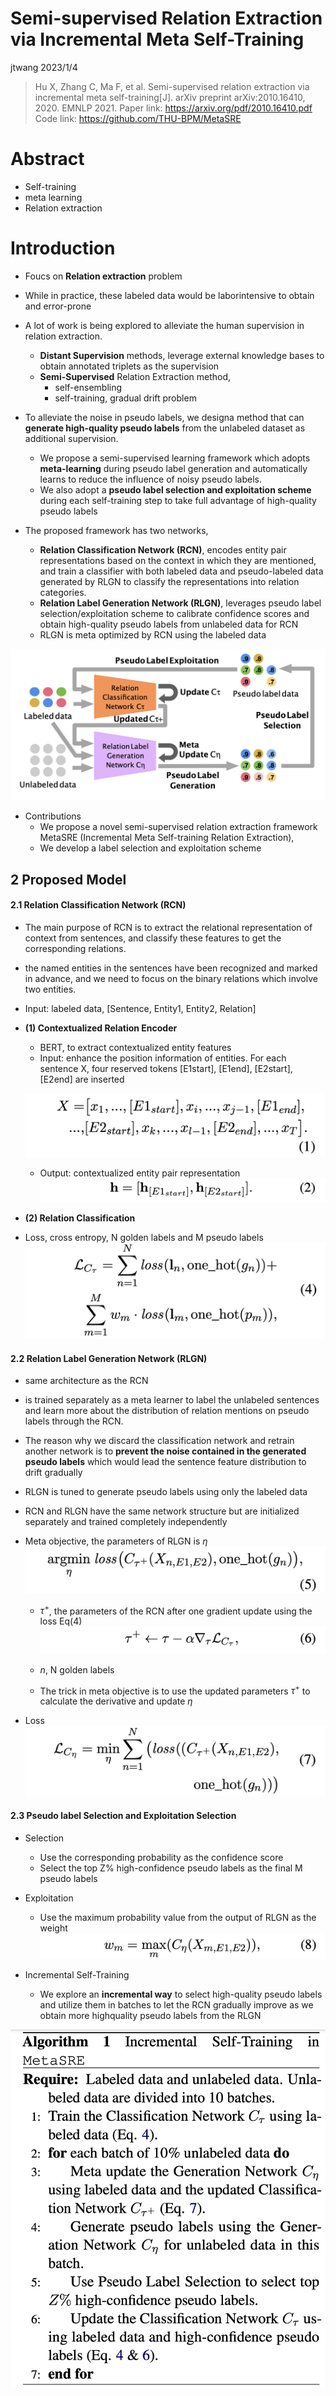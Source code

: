 # Semi-supervised Relation Extraction via Incremental Meta Self-Training

jtwang  2023/1/4

> Hu X, Zhang C, Ma F, et al. Semi-supervised relation extraction via incremental meta self-training[J]. arXiv preprint arXiv:2010.16410, 2020. EMNLP 2021.
> Paper link: https://arxiv.org/pdf/2010.16410.pdf
> Code link: https://github.com/THU-BPM/MetaSRE

# Abstract

- Self-training
- meta learning
- Relation extraction



# Introduction

- Foucs on **Relation extraction** problem
- While in practice, these labeled data would be laborintensive to obtain and error-prone
- A lot of work is being explored to alleviate the human supervision in relation extraction.
  - **Distant Supervision** methods, leverage external knowledge bases to obtain annotated triplets as the supervision
  - **Semi-Supervised** Relation Extraction method, 
    - self-ensembling
    - self-training, gradual drift problem


- To alleviate the noise in pseudo labels, we designa method that can **generate high-quality pseudo labels** from the unlabeled dataset as additional supervision. 
  - We propose a semi-supervised learning framework which adopts **meta-learning** during pseudo label generation and automatically learns to reduce the influence of noisy pseudo labels. 
  - We also adopt a **pseudo label selection and exploitation scheme** during each self-training step to take full advantage of high-quality pseudo labels


- The proposed framework has two networks, 
  - **Relation Classification Network (RCN)**, encodes entity pair representations based on the context in which they are mentioned, and train a classifier with both labeled data and pseudo-labeled data generated by RLGN to classify the representations into relation categories.
  - **Relation Label Generation Network (RLGN)**,  leverages pseudo label selection/exploitation scheme to calibrate confidence scores and obtain high-quality pseudo labels from unlabeled data for RCN
  - RLGN is meta optimized by RCN using the labeled data

![图 1](fig/Semi-supervised%20Relation%20Extraction%20via%20Incremental%20Meta%20Self-Training/Semi-supervised%20Relation%20Extraction%20via%20Incremental%20Meta%20Self-Training_1.png)  


- Contributions
  - We propose a novel semi-supervised relation extraction framework MetaSRE (Incremental Meta Self-training Relation Extraction), 
  - We develop a label selection and exploitation scheme 


## 2 Proposed Model

#### 2.1 Relation Classification Network (RCN)

- The main purpose of RCN is to extract the relational representation of context from sentences, and classify these features to get the corresponding relations.
- the named entities in the sentences have been recognized and marked in advance, and we need to focus on the binary relations which involve two entities.
- Input: labeled data, [Sentence, Entity1, Entity2, Relation]
- **(1) Contextualized Relation Encoder**
  - BERT, to extract contextualized entity features
  - Input: enhance the position information of entities. For each sentence X, four reserved tokens [E1start], [E1end], [E2start], [E2end] are inserted

  ![图 2](fig/Semi-supervised%20Relation%20Extraction%20via%20Incremental%20Meta%20Self-Training/Semi-supervised%20Relation%20Extraction%20via%20Incremental%20Meta%20Self-Training_2.png)  

  - Output: contextualized entity pair representation
![图 3](fig/Semi-supervised%20Relation%20Extraction%20via%20Incremental%20Meta%20Self-Training/Semi-supervised%20Relation%20Extraction%20via%20Incremental%20Meta%20Self-Training_3.png)  

- **(2) Relation Classification**
- Loss, cross entropy, N golden labels and M pseudo labels
![图 4](fig/Semi-supervised%20Relation%20Extraction%20via%20Incremental%20Meta%20Self-Training/Semi-supervised%20Relation%20Extraction%20via%20Incremental%20Meta%20Self-Training_4.png)  


#### 2.2 Relation Label Generation Network (RLGN)

- same architecture as the RCN
- is trained separately as a meta learner to label the unlabeled sentences and learn more about the distribution of relation mentions on pseudo labels through the RCN.
- The reason why we discard the classification network and retrain another network is to **prevent the noise contained in the generated pseudo labels** which would lead the sentence feature distribution to drift gradually
- RLGN is tuned to generate pseudo labels using only the labeled data
- RCN and RLGN have the same network structure but are initialized separately and trained completely independently
- Meta objective, the parameters of RLGN is $\eta$
  ![图 5](fig/Semi-supervised%20Relation%20Extraction%20via%20Incremental%20Meta%20Self-Training/Semi-supervised%20Relation%20Extraction%20via%20Incremental%20Meta%20Self-Training_5.png)  
    - $\tau^+$, the parameters of the RCN after one gradient update using the loss Eq(4)
  ![图 6](fig/Semi-supervised%20Relation%20Extraction%20via%20Incremental%20Meta%20Self-Training/Semi-supervised%20Relation%20Extraction%20via%20Incremental%20Meta%20Self-Training_6.png)  

    - $n$, N golden labels
    - The trick in meta objective is to use the updated parameters $\tau^+$ to calculate the derivative and update $\eta$

- Loss
![图 7](fig/Semi-supervised%20Relation%20Extraction%20via%20Incremental%20Meta%20Self-Training/Semi-supervised%20Relation%20Extraction%20via%20Incremental%20Meta%20Self-Training_7.png)  


#### 2.3 Pseudo label Selection and Exploitation Selection

- Selection
  - Use the corresponding probability as the confidence score
  - Select the top Z% high-confidence pseudo labels as the final M pseudo labels

- Exploitation
  - Use the maximum probability value from the output of RLGN as the weight
  ![图 8](fig/Semi-supervised%20Relation%20Extraction%20via%20Incremental%20Meta%20Self-Training/Semi-supervised%20Relation%20Extraction%20via%20Incremental%20Meta%20Self-Training_8.png)  

- Incremental Self-Training
  - We explore an **incremental way** to select high-quality pseudo labels and utilize them in batches to let the RCN gradually improve as we obtain more highquality pseudo labels from the RLGN

![图 9](fig/Semi-supervised%20Relation%20Extraction%20via%20Incremental%20Meta%20Self-Training/Semi-supervised%20Relation%20Extraction%20via%20Incremental%20Meta%20Self-Training_9.png)  
